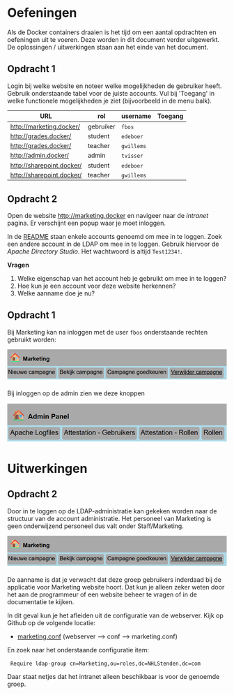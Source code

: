 # Oefeningen

Als de Docker containers draaien is het tijd om een aantal opdrachten en oefeningen uit te voeren. Deze worden in
dit document verder uitgewerkt. De oplossingen / uitwerkingen staan aan het einde van het document.

## Opdracht 1

Login bij welke website en noteer welke mogelijkheden de gebruiker heeft. Gebruik onderstaande tabel voor de juiste
accounts. Vul bij 'Toegang' in welke functionele mogelijkheden je ziet (bijvoorbeeld in de menu balk).

| URL                       | rol       | username   | Toegang |
| --------------------------|-----------|------------|---------| 
| http://marketing.docker/  | gebruiker | `fbos`     |         | 
| http://grades.docker/     | student   | `edeboer`  |         |
| http://grades.docker/     | teacher   | `gwillems` |         |
| http://admin.docker/      | admin     | `tvisser`  |         |
| http://sharepoint.docker/ | student   | `edeboer`  |         |
| http://sharepoint.docker/ | teacher   | `gwillems` |         |

## Opdracht 2

Open de website http://marketing.docker en navigeer naar de *intranet* pagina. Er verschijnt een popup waar je moet
inloggen.

In de [README](./README.md) staan enkele accounts genoemd om mee in te loggen. Zoek een andere account in de LDAP
om mee in te loggen. Gebruik hiervoor de _Apache Directory Studio_. Het wachtwoord is altijd `Test1234!`.

**Vragen**

1. Welke eigenschap van het account heb je gebruikt om mee in te loggen?
2. Hoe kun je een account voor deze website herkennen?
2. Welke aanname doe je nu?

## Opdracht 1

Bij Marketing kan na inloggen met de user `fbos` onderstaande rechten gebruikt worden:

![opdracht 1 - 01.png](images/excersises/opdracht%201%20-%2001.png)

Bij inloggen op de admin zien we deze knoppen

![opdracht 1 - 02.png](images/excersises/opdracht%201%20-%2002.png)

# Uitwerkingen

## Opdracht 2

Door in te loggen op de LDAP-administratie kan gekeken worden naar de structuur van de account administratie.
Het personeel van Marketing is geen onderwijzend personeel dus valt onder Staff/Marketing.

![opdracht 1 - 01.png](images/excersises/opdracht%201%20-%2001.png)

De aanname is dat je verwacht dat deze groep gebruikers inderdaad bij de applicatie voor Marketing website hoort. Dat
kun je alleen zeker weten door het aan de programmeur of een website beheer te vragen of in de documentatie te kijken.

In dit geval kun je het afleiden uit de configuratie van de webserver. Kijk op Github op de volgende locatie:

* [marketing.conf](webserver/conf/marketing.conf) (webserver --> conf --> marketing.conf)

En zoek naar het onderstaande configuratie item:

```apacheconf
 Require ldap-group cn=Marketing,ou=roles,dc=NHLStenden,dc=com
```

Daar staat netjes dat het intranet alleen beschikbaar is voor de genoemde groep. 